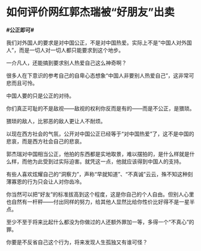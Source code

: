 # 如何评价网红郭杰瑞被“好朋友”出卖
**#公正即可#** 

我们对外国人的要求是对中国公正，不是对中国热爱。实际上不是“中国人对外国人”，而是一切人对一切人都只能要求到这个地步。

一介凡人，还能搞到要求别人热爱自己这么神奇啊？

很多人在下意识的参考自己的自卑心态想象“中国人非要别人热爱自己”，这非常可悲而且可怜。

中国人要的只是公正的对待。

你们真正可耻的不是敌视——敌视的权利你反而是有的——而是不公正，是猥琐。

猥琐的敌人，比邪恶的敌人更让人不耐烦。

以现在西方社会的气氛，公开对中国公正已经等于“对中国热爱”了，这不是中国的悲哀，而是西方社会自己的悲哀。

郭杰瑞对中国相当公正，他拍的东西都是实地取景，难以摆拍的，是什么样就是什么样，而他为此受到过实际迫害。就凭这一点，他就应该得到中国人的支持。

有些人喜欢炫耀自己的“洞察力”，声称“早就知道”、“不真诚”云云，殊不知这种刻薄寡恩的行为只会让人对你齿冷。

你当然可以把“好友”的标准拔高到这个程度，这是你自己的个人自由。但别人心里也自然有一杆秤——付出同样的努力，给其他人显然比给你性价比好得不是一星半点。

至少不至于将来比起什么都没为你做过的人还额外罪加一等，多得一个“不真心”的罪。

你要是不反省自己这个行为，将来发现人生孤独又有谁可怪？